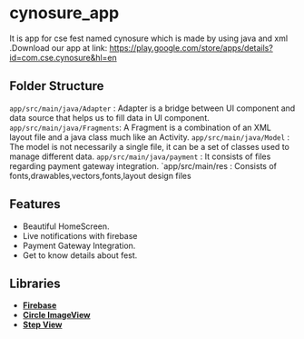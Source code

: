 # cynosure_app

It is app for cse fest named cynosure which is made by using java and xml .Download our app at link: https://play.google.com/store/apps/details?id=com.cse.cynosure&hl=en

## Folder Structure

 `app/src/main/java/Adapter` : Adapter is a bridge between UI component and data source that helps us to fill data in UI component.
 `app/src/main/java/Fragments`: A Fragment is a combination of an XML layout file and a java class much like an Activity.
 `app/src/main/java/Model` : The model is not necessarily a single file, it can be a set of classes used to manage different data.
 `app/src/main/java/payment` : It consists of files regarding payment gateway integration.
 `app/src/main/res : Consists of fonts,drawables,vectors,fonts,layout design files
 
## Features
 - Beautiful HomeScreen.
 - Live notifications with firebase
 - Payment Gateway Integration.
 - Get to know details about fest.
 
 
## Libraries 
  <p>
  <ul>
  <li>
       <a href="https://firebase.google.com/docs/android/setup"><b>Firebase</b></a>
  </li>
     <li>
        <a href="https://github.com/hdodenhof/CircleImageView"><b>Circle ImageView</b></a>    
   </li>
   </li>
     <li>
        <a href="https://github.com/shuhart/StepView"><b>Step View</b></a>    
   </li>
    
  </ul>
  </p>
 
